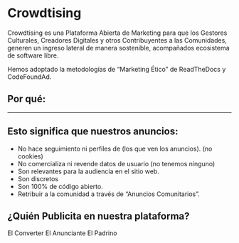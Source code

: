 # Crowdtising

Crowdtising es una Plataforma Abierta de Marketing para que los Gestores Culturales, Creadores Digitales y otros Contribuyentes a las Comunidades, generen un ingreso lateral de manera sostenible, acompañados ecosistema de software libre.

Hemos adoptado la metodologías de “Marketing Ético” de ReadTheDocs y CodeFoundAd.


## Por qué:
_____
## Esto significa que nuestros anuncios:

* No hace seguimiento ni perfiles de (los que ven los anuncios).  (no cookies)
* No comercializa ni revende datos de usuario (no tenemos ninguno)
* Son relevantes para la audiencia en el sitio web.
* Son discretos
* Son 100% de código abierto.
* Retribuir a la comunidad a través de “Anuncios Comunitarios”.

## ¿Quién Publicita en nuestra plataforma?

El Converter
El Anunciante
El Padrino
